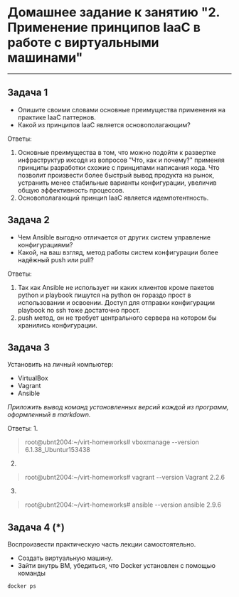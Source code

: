 
# Домашнее задание к занятию "2. Применение принципов IaaC в работе с виртуальными машинами"

---

## Задача 1

- Опишите своими словами основные преимущества применения на практике IaaC паттернов.
- Какой из принципов IaaC является основополагающим?

Ответы:
1. Основные преимущества в том, что можно подойти к развертке инфраструктур ихсодя из вопросов "Что, как и почему?" применяя принципы разработки схожие с принципами написания кода. Что позволит произвести более быстрый вывод продукта на рынок, устранить менее стабильные варианты конфигурации, увеличив общую эффективность процессов.
2. Основополагающий принцип IaaC является идемпотентность.

## Задача 2

- Чем Ansible выгодно отличается от других систем управление конфигурациями?
- Какой, на ваш взгляд, метод работы систем конфигурации более надёжный push или pull?

Ответы:
1. Так как Ansible не использует ни каких клиентов кроме пакетов python и playbook пишутся на python он гораздо прост в использовании и освоении. Доступ для отправки конфигурации playbook по ssh тоже достаточно прост.
2. push метод, он не требует центрального сервера на котором бы хранились конфигурации.

## Задача 3

Установить на личный компьютер:

- VirtualBox
- Vagrant
- Ansible

*Приложить вывод команд установленных версий каждой из программ, оформленный в markdown.*

Ответы:
1.
> root@ubnt2004:~/virt-homeworks# vboxmanage --version
>  6.1.38_Ubuntur153438

2.
>  root@ubnt2004:~/virt-homeworks# vagrant --version
>  Vagrant 2.2.6


3.
> root@ubnt2004:~/virt-homeworks# ansible --version
>  ansible 2.9.6


## Задача 4 (*)

Воспроизвести практическую часть лекции самостоятельно.

- Создать виртуальную машину.
- Зайти внутрь ВМ, убедиться, что Docker установлен с помощью команды
```
docker ps
```